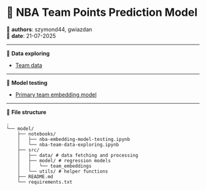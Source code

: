 # 🏀 NBA Team Points Prediction Model
🙋 **authors**: szymond44, gwiazdan  
📆 **date**: 21-07-2025  

---
🔬 **Data exploring**
- [Team data](notebooks/nba-team-data-exploration.ipynb)

---

🎯 **Model testing**
- [Primary team embedding model](notebooks/nba-embedding-model-testing.ipynb)

---

📂  **File structure**
```
.
└── model/
    ├── notebooks/
    │   ├── nba-embedding-model-testing.ipynb
    │   └── nba-team-data-exploring.ipynb
    ├── src/
    │   ├── data/ # data fetching and processing
    │   ├── model/ # regression models
    │   │   └── team_embeddings
    │   └── utils/ # helper functions
    ├── README.md
    └── requirements.txt
```
